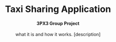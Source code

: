 <h1 align="center">
  Taxi Sharing Application
</h1>
<h4 align="center">
  3PX3 Group Project
</h4>
<p align="center">
  what it is and how it works. [description]
</p>